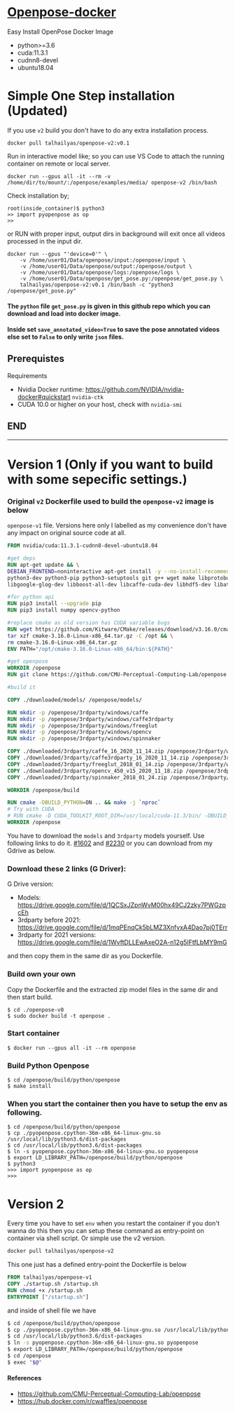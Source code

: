 # [Openpose-docker](https://hub.docker.com/repository/docker/talhailyas/openpose-v2/general)
Easy Install OpenPose Docker Image
* python>=3.6
* cuda:11.3.1
* cudnn8-devel
* ubuntu18.04
# Simple One Step installation (Updated)

If you use `v2` build you don't have to do any extra installation process.

```
docker pull talhailyas/openpose-v2:v0.1
```
Run in interactive model like; so you can use VS Code to attach the running container on remote or local server.

```
docker run --gpus all -it --rm -v /home/dir/to/mount/:/openpose/examples/media/ openpose-v2 /bin/bash
```
Check installation by;

```shell
root(inside_container)$ python3
>> import pyopenpose as op
>> 
```
or RUN with proper input, output dirs in background will exit once all videos processed in the input dir.

```
docker run --gpus "'device=0'" \
    -v /home/user01/Data/openpose/input:/openpose/input \
    -v /home/user01/Data/openpose/output:/openpose/output \
    -v /home/user01/Data/openpose/logs:/openpose/logs \
    -v /home/user01/Data/openpose/get_pose.py:/openpose/get_pose.py \
    talhailyas/openpose-v2:v0.1 /bin/bash -c "python3 /openpose/get_pose.py"
```

#### The `python` file `get_pose.py` is given in this github repo which you can download and load into docker image.
**Inside set `save_annotated_video=True` to save the pose annotated videos else set to `False` to only write `json` files.**


## Prerequistes

Requirements

*   Nvidia Docker runtime: https://github.com/NVIDIA/nvidia-docker#quickstart `nvidia-ctk`
*  CUDA 10.0 or higher on your host, check with `nvidia-smi`

## END
______________________________
# Version 1 (Only if you want to build with some sepecific settings.)
### Original `v2` Dockerfile used to build the `openpose-v2` image is below

`openpose-v1` file. Versions here only I labelled as my convenience don't have any impact on original source code at all.
```Dockerfile
FROM nvidia/cuda:11.3.1-cudnn8-devel-ubuntu18.04

#get deps
RUN apt-get update && \
DEBIAN_FRONTEND=noninteractive apt-get install -y --no-install-recommends \
python3-dev python3-pip python3-setuptools git g++ wget make libprotobuf-dev protobuf-compiler libopencv-dev \
libgoogle-glog-dev libboost-all-dev libcaffe-cuda-dev libhdf5-dev libatlas-base-dev

#for python api
RUN pip3 install --upgrade pip
RUN pip3 install numpy opencv-python 

#replace cmake as old version has CUDA variable bugs
RUN wget https://github.com/Kitware/CMake/releases/download/v3.16.0/cmake-3.16.0-Linux-x86_64.tar.gz && \
tar xzf cmake-3.16.0-Linux-x86_64.tar.gz -C /opt && \
rm cmake-3.16.0-Linux-x86_64.tar.gz
ENV PATH="/opt/cmake-3.16.0-Linux-x86_64/bin:${PATH}"

#get openpose
WORKDIR /openpose
RUN git clone https://github.com/CMU-Perceptual-Computing-Lab/openpose.git .

#build it

COPY ./downloaded/models/ /openpose/models/

RUN mkdir -p /openpose/3rdparty/windows/caffe
RUN mkdir -p /openpose/3rdparty/windows/caffe3rdparty
RUN mkdir -p /openpose/3rdparty/windows/freeglut
RUN mkdir -p /openpose/3rdparty/windows/opencv
RUN mkdir -p /openpose/3rdparty/windows/spinnaker

COPY ./downloaded/3rdparty/caffe_16_2020_11_14.zip /openpose/3rdparty/windows/caffe/
COPY ./downloaded/3rdparty/caffe3rdparty_16_2020_11_14.zip /openpose/3rdparty/windows/caffe3rdparty/
COPY ./downloaded/3rdparty/freeglut_2018_01_14.zip /openpose/3rdparty/windows/freeglut/
COPY ./downloaded/3rdparty/opencv_450_v15_2020_11_18.zip /openpose/3rdparty/windows/opencv/
COPY ./downloaded/3rdparty/spinnaker_2018_01_24.zip /openpose/3rdparty/windows/spinnaker/

WORKDIR /openpose/build

RUN cmake -DBUILD_PYTHON=ON .. && make -j `nproc`
# Try with CUDA
# RUN cmake -D CUDA_TOOLKIT_ROOT_DIR=/usr/local/cuda-11.3/bin/ -DBUILD_PYTHON=ON .. && make -j `nproc`
WORKDIR /openpose
``` 
You have to download the `models` and `3rdparty` models yourself. Use following links to do it. [#1602](https://github.com/CMU-Perceptual-Computing-Lab/openpose/issues/1602) and [#2230](https://github.com/CMU-Perceptual-Computing-Lab/openpose/issues/2230) or you can download from my Gdrive as below.

### Download these 2 links (G Driver):
G Drive version:

* Models: https://drive.google.com/file/d/1QCSxJZpnWvM00hx49CJ2zky7PWGzpcEh
* 3rdparty before 2021: https://drive.google.com/file/d/1mqPEnqCk5bLMZ3XnfvxA4Dao7pj0TErr
* 3rdparty for 2021 versions: https://drive.google.com/file/d/1WvftDLLEwAxeO2A-n12g5IFtfLbMY9mG

and then copy them in the  same dir as you Dockerfile.
### Build own your own
Copy the Dockerfile and the extracted zip model files in the same dir and then start build.
```
$ cd ./openpose-v0
$ sudo docker build -t openpose .
```
### Start container

```
$ docker run --gpus all -it --rm openpose
```

### Build Python Openpose

```
$ cd /openpose/build/python/openpose
$ make install
```

### When you start the container then you have to setup the env as following.

```
$ cd /openpose/build/python/openpose
$ cp ./pyopenpose.cpython-36m-x86_64-linux-gnu.so /usr/local/lib/python3.6/dist-packages
$ cd /usr/local/lib/python3.6/dist-packages
$ ln -s pyopenpose.cpython-36m-x86_64-linux-gnu.so pyopenpose
$ export LD_LIBRARY_PATH=/openpose/build/python/openpose
$ python3
>>> import pyopenpose as op
>>> 
```

# Version 2

Every time you have to set `env` when you restart the container if you don't wanna do this then you can setup these command as entry-point on container via shell script. 
Or simple use the v2 version.
```sh
docker pull talhailyas/openpose-v2
```
This one just has a defined entry-point the Dockerfile is below

```Dockerfile
FROM talhailyas/openpose-v1
COPY ./startup.sh /startup.sh
RUN chmod +x /startup.sh
ENTRYPOINT ["/startup.sh"]
```
and inside of shell file we have

```sh
$ cd /openpose/build/python/openpose
$ cp ./pyopenpose.cpython-36m-x86_64-linux-gnu.so /usr/local/lib/python3.6/dist-packages
$ cd /usr/local/lib/python3.6/dist-packages
$ ln -s pyopenpose.cpython-36m-x86_64-linux-gnu.so pyopenpose
$ export LD_LIBRARY_PATH=/openpose/build/python/openpose
$ cd /openpose
$ exec "$@"
```
#### References
* https://github.com/CMU-Perceptual-Computing-Lab/openpose
* https://hub.docker.com/r/cwaffles/openpose
